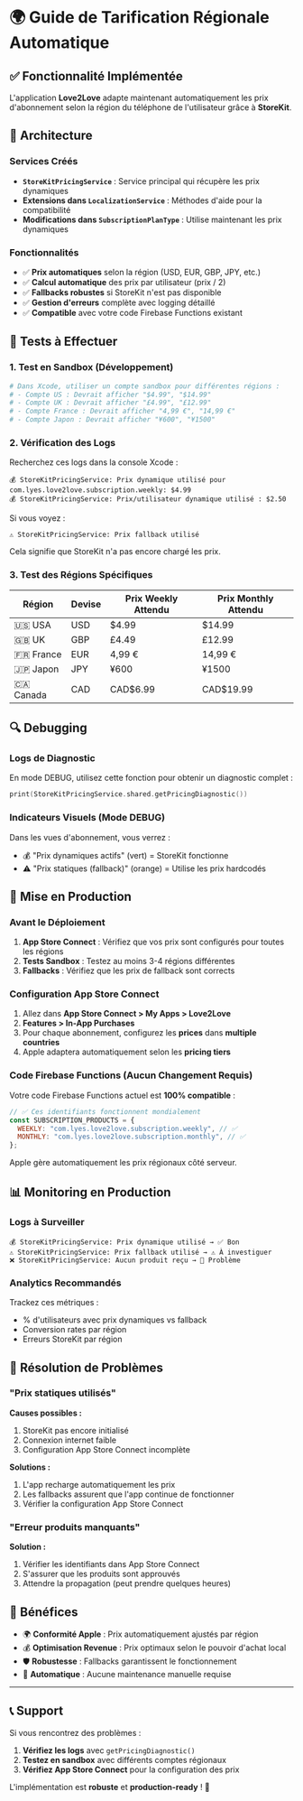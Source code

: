# 🌍 Guide de Tarification Régionale Automatique

## ✅ Fonctionnalité Implémentée

L'application **Love2Love** adapte maintenant automatiquement les prix d'abonnement selon la région du téléphone de l'utilisateur grâce à **StoreKit**.

## 🔧 Architecture

### Services Créés

- **`StoreKitPricingService`** : Service principal qui récupère les prix dynamiques
- **Extensions dans `LocalizationService`** : Méthodes d'aide pour la compatibilité
- **Modifications dans `SubscriptionPlanType`** : Utilise maintenant les prix dynamiques

### Fonctionnalités

- ✅ **Prix automatiques** selon la région (USD, EUR, GBP, JPY, etc.)
- ✅ **Calcul automatique** des prix par utilisateur (prix / 2)
- ✅ **Fallbacks robustes** si StoreKit n'est pas disponible
- ✅ **Gestion d'erreurs** complète avec logging détaillé
- ✅ **Compatible** avec votre code Firebase Functions existant

## 🧪 Tests à Effectuer

### 1. Test en Sandbox (Développement)

```bash
# Dans Xcode, utiliser un compte sandbox pour différentes régions :
# - Compte US : Devrait afficher "$4.99", "$14.99"
# - Compte UK : Devrait afficher "£4.99", "£12.99"
# - Compte France : Devrait afficher "4,99 €", "14,99 €"
# - Compte Japon : Devrait afficher "¥600", "¥1500"
```

### 2. Vérification des Logs

Recherchez ces logs dans la console Xcode :

```
💰 StoreKitPricingService: Prix dynamique utilisé pour com.lyes.love2love.subscription.weekly: $4.99
💰 StoreKitPricingService: Prix/utilisateur dynamique utilisé : $2.50
```

Si vous voyez :

```
⚠️ StoreKitPricingService: Prix fallback utilisé
```

Cela signifie que StoreKit n'a pas encore chargé les prix.

### 3. Test des Régions Spécifiques

| Région    | Devise | Prix Weekly Attendu | Prix Monthly Attendu |
| --------- | ------ | ------------------- | -------------------- |
| 🇺🇸 USA    | USD    | $4.99               | $14.99               |
| 🇬🇧 UK     | GBP    | £4.49               | £12.99               |
| 🇫🇷 France | EUR    | 4,99 €              | 14,99 €              |
| 🇯🇵 Japon  | JPY    | ¥600                | ¥1500                |
| 🇨🇦 Canada | CAD    | CAD$6.99            | CAD$19.99            |

## 🔍 Debugging

### Logs de Diagnostic

En mode DEBUG, utilisez cette fonction pour obtenir un diagnostic complet :

```swift
print(StoreKitPricingService.shared.getPricingDiagnostic())
```

### Indicateurs Visuels (Mode DEBUG)

Dans les vues d'abonnement, vous verrez :

- 💰 "Prix dynamiques actifs" (vert) = StoreKit fonctionne
- ⚠️ "Prix statiques (fallback)" (orange) = Utilise les prix hardcodés

## 🚀 Mise en Production

### Avant le Déploiement

1. **App Store Connect** : Vérifiez que vos prix sont configurés pour toutes les régions
2. **Tests Sandbox** : Testez au moins 3-4 régions différentes
3. **Fallbacks** : Vérifiez que les prix de fallback sont corrects

### Configuration App Store Connect

1. Allez dans **App Store Connect > My Apps > Love2Love**
2. **Features > In-App Purchases**
3. Pour chaque abonnement, configurez les **prices** dans **multiple countries**
4. Apple adaptera automatiquement selon les **pricing tiers**

### Code Firebase Functions (Aucun Changement Requis)

Votre code Firebase Functions actuel est **100% compatible** :

```javascript
// ✅ Ces identifiants fonctionnent mondialement
const SUBSCRIPTION_PRODUCTS = {
  WEEKLY: "com.lyes.love2love.subscription.weekly", // ✅
  MONTHLY: "com.lyes.love2love.subscription.monthly", // ✅
};
```

Apple gère automatiquement les prix régionaux côté serveur.

## 📊 Monitoring en Production

### Logs à Surveiller

```
💰 StoreKitPricingService: Prix dynamique utilisé → ✅ Bon
⚠️ StoreKitPricingService: Prix fallback utilisé → ⚠️ À investiguer
❌ StoreKitPricingService: Aucun produit reçu → 🚨 Problème
```

### Analytics Recommandés

Trackez ces métriques :

- % d'utilisateurs avec prix dynamiques vs fallback
- Conversion rates par région
- Erreurs StoreKit par région

## 🔧 Résolution de Problèmes

### "Prix statiques utilisés"

**Causes possibles :**

1. StoreKit pas encore initialisé
2. Connexion internet faible
3. Configuration App Store Connect incomplète

**Solutions :**

1. L'app recharge automatiquement les prix
2. Les fallbacks assurent que l'app continue de fonctionner
3. Vérifier la configuration App Store Connect

### "Erreur produits manquants"

**Solution :**

1. Vérifier les identifiants dans App Store Connect
2. S'assurer que les produits sont approuvés
3. Attendre la propagation (peut prendre quelques heures)

## 🎯 Bénéfices

- 🌍 **Conformité Apple** : Prix automatiquement ajustés par région
- 💰 **Optimisation Revenue** : Prix optimaux selon le pouvoir d'achat local
- 🛡️ **Robustesse** : Fallbacks garantissent le fonctionnement
- 🔄 **Automatique** : Aucune maintenance manuelle requise

---

## 📞 Support

Si vous rencontrez des problèmes :

1. **Vérifiez les logs** avec `getPricingDiagnostic()`
2. **Testez en sandbox** avec différents comptes régionaux
3. **Vérifiez App Store Connect** pour la configuration des prix

L'implémentation est **robuste** et **production-ready** ! 🚀
